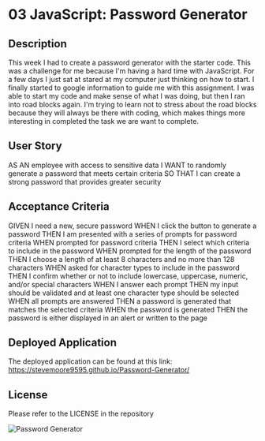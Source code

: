 # 03 JavaScript: Password Generator

## Description

This week I had to create a password generator with the starter code. This was a challenge for me because I'm having a hard time with JavaScript. For a few days I just sat at stared at my computer just thinking on how to start. I finally started to google information to guide me with this assignment. I was able to start my code and make sense of what I was doing, but then I ran into road blocks again. I'm trying to learn not to stress about the road blocks because they will always be there with coding, which makes things more interesting in completed the task we are want to complete.

## User Story

AS AN employee with access to sensitive data
I WANT to randomly generate a password that meets certain criteria
SO THAT I can create a strong password that provides greater security

## Acceptance Criteria

GIVEN I need a new, secure password
WHEN I click the button to generate a password
THEN I am presented with a series of prompts for password criteria
WHEN prompted for password criteria
THEN I select which criteria to include in the password
WHEN prompted for the length of the password
THEN I choose a length of at least 8 characters and no more than 128 characters
WHEN asked for character types to include in the password
THEN I confirm whether or not to include lowercase, uppercase, numeric, and/or special characters
WHEN I answer each prompt
THEN my input should be validated and at least one character type should be selected
WHEN all prompts are answered
THEN a password is generated that matches the selected criteria
WHEN the password is generated
THEN the password is either displayed in an alert or written to the page

## Deployed Application

The deployed application can be found at this link: https://stevemoore9595.github.io/Password-Generator/

## License

Please refer to the LICENSE in the repository

![Password Generator](https://user-images.githubusercontent.com/38742748/209286593-ecdb7edd-3e32-4b0d-8694-ffe990684749.png)
